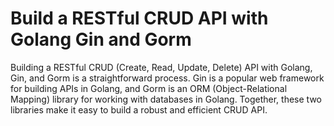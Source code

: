 # Build a RESTful CRUD API with Golang Gin and Gorm

Building a RESTful CRUD (Create, Read, Update, Delete) API with Golang, Gin, and Gorm is a straightforward process. Gin is a popular web framework for building APIs in Golang, and Gorm is an ORM (Object-Relational Mapping) library for working with databases in Golang. Together, these two libraries make it easy to build a robust and efficient CRUD API.

